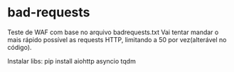 # bad-requests
Teste de WAF com base no arquivo badrequests.txt
Vai tentar mandar o mais rápido possível as requests HTTP, limitando a 50 por vez(alterável no código).

Instalar libs: pip install aiohttp asyncio tqdm
